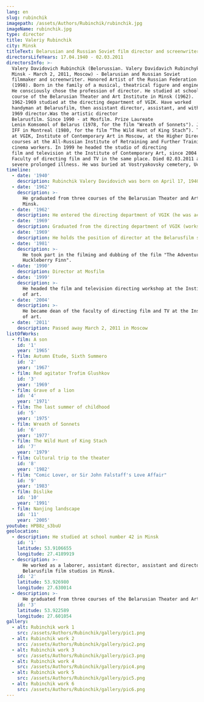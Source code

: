 ```yaml
---
lang: en
slug: rubinchik
imagepath: /assets/Authors/Rubinchik/rubinchik.jpg
imageName: rubinchik.jpg
type: director
title: Valeriy Rubinchik
city: Minsk
titleText: Belarusian and Russian Soviet film director and screenwriter
directorsLifeYears: 17.04.1940 - 02.03.2011
directorsInfo: >-
  Valery Davidovich Rubinchik (Belorussian. Valery Davidavich Rubinchyk, April 17, 1940,
  Minsk - March 2, 2011, Moscow) - Belarusian and Russian Soviet
  filmmaker and screenwriter. Honored Artist of the Russian Federation
  (1998). Born in the family of a musical, theatrical figure and engineer.
  He consciously chose the profession of director. He studied at school number 42 in Minsk. Graduated three
  course of the Belarusian Theater and Art Institute in Minsk (1962).
  1962-1969 studied at the directing department of VGIK. Have worked
  handyman at Belarusfilm, then assistant director, assistant, and with
  1969 director.Was the artistic director
  Belarusfilm. Since 1990 - at Mosfilm. Prize Laureate
  Lenin Komsomol of Belarus (1978, for the film "Wreath of Sonnets"). Jury prize at
  IFF in Montreal (1980, for the film “The Wild Hunt of King Stach”). Taught
  at VGIK, Institute of Contemporary Art in Moscow, at the Higher Director's
  courses at the All-Russian Institute of Retraining and Further Training
  cinema workers. In 1999 he headed the studio of directing
  film and television at the Institute of Contemporary Art, since 2004 - dean
  Faculty of directing film and TV in the same place. Died 02.03.2011 after
  severe prolonged illness. He was buried at Vostryakovsky cemetery, Uch. 6b.
timeline:
  - date: '1940'
    description: Rubinchik Valery Davidovich was born on April 17, 1940 in Minsk
  - date: '1962'
    description: >-
      He graduated from three courses of the Belarusian Theater and Art Institute in
      Minsk.
  - date: '1962'
    description: He entered the directing department of VGIK (he was accepted immediately to the second year)
  - date: '1969'
    description: Graduated from the directing department of VGIK (workshop of Jacob Segel)
  - date: '1969'
    description: He holds the position of director at the Belarusfilm studio
  - date: '1981'
    description: >-
      He took part in the filming and dubbing of the film "The Adventures of Tom Sawyer and
      Huckleberry Finn".
  - date: '1990'
    description: Director at Mosfilm
  - date: '1999'
    description: >-
      He headed the film and television directing workshop at the Institute of Contemporary
      of art.
  - date: '2004'
    description: >-
      He became dean of the faculty of directing film and TV at the Institute of Contemporary
      of art.
  - date: '2011'
    description: Passed away March 2, 2011 in Moscow
listOfWorks:
  - film: A son
    id: '1'
    year: '1965'
  - film: Autumn Etude, Sixth Summerо
    id: '2'
    year: '1967'
  - film: Red agitator Trofim Glushkov
    id: '3'
    year: '1969'
  - film: Grave of a lion
    id: '4'
    year: '1971'
  - film: The last summer of childhood
    id: '5'
    year: '1975'
  - film: Wreath of Sonnets
    id: '6'
    year: '1977'
  - film: The Wild Hunt of King Stach
    id: '7'
    year: '1979'
  - film: Cultural trip to the theater
    id: '8'
    year: '1982'
  - film: "Comic Lover, or Sir John Falstaff's Love Affair"
    id: '9'
    year: '1983'
  - film: Dislike
    id: '10'
    year: '1991'
  - film: Nanjing landscape
    id: '11'
    year: '2005'
youtube: HPB8z_s3buU
geolocation:
  - description: He studied at school number 42 in Minsk
    id: '1'
    latitude: 53.9106655
    longitude: 27.4189919
  - description: >-
      He worked as a laborer, assistant director, assistant and director on
      Belarusfilm film studios in Minsk.
    id: '2'
    latitude: 53.926980
    longitude: 27.630014
  - description: >-
      He graduated from three courses of the Belarusian Theater and Art Institute in Minsk.
    id: '3'
    latitude: 53.922589
    longitude: 27.601054
gallery:
  - alt: Rubinchik work 1
    src: /assets/Authors/Rubinchik/gallery/pic1.png
  - alt: Rubinchik work 2
    src: /assets/Authors/Rubinchik/gallery/pic2.png
  - alt: Rubinchik work 3
    src: /assets/Authors/Rubinchik/gallery/pic3.png
  - alt: Rubinchik work 4
    src: /assets/Authors/Rubinchik/gallery/pic4.png
  - alt: Rubinchik work 5
    src: /assets/Authors/Rubinchik/gallery/pic5.png
  - alt: Rubinchik work 6
    src: /assets/Authors/Rubinchik/gallery/pic6.png
---
```


